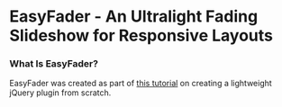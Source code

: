 # EasyFader - An Ultralight Fading Slideshow for Responsive Layouts

### What Is EasyFader?

EasyFader was created as part of [this tutorial](http://www.barrelny.com/blog/building-a-ligtweight-jquery-slideshow-plugin-from-scratch) on creating a lightweight jQuery plugin from scratch.